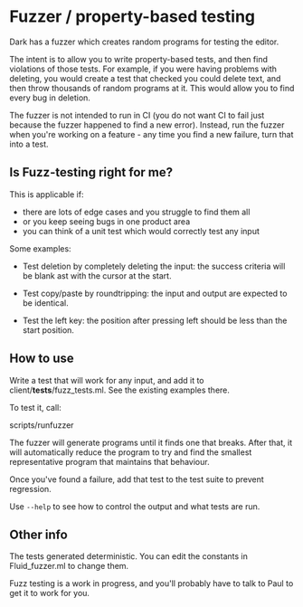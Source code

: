 # Fuzzer / property-based testing

Dark has a fuzzer which creates random programs for testing the editor.

The intent is to allow you to write property-based tests, and then find
violations of those tests. For example, if you were having problems with
deleting, you would create a test that checked you could delete text, and then
throw thousands of random programs at it. This would allow you to find every
bug in deletion.

The fuzzer is not intended to run in CI (you do not want CI to fail just
because the fuzzer happened to find a new error). Instead, run the fuzzer
when you're working on a feature - any time you find a new failure, turn
that into a test.

## Is Fuzz-testing right for me?

This is applicable if:
- there are lots of edge cases and you struggle to find them all
- or you keep seeing bugs in one product area
- you can think of a unit test which would correctly test any input

Some examples:

- Test deletion by completely deleting the input: the success criteria will
  be blank ast with the cursor at the start.

- Test copy/paste by roundtripping: the input and output are expected to be
  identical.

- Test the left key: the position after pressing left should be less than
  the start position.


## How to use

Write a test that will work for any input, and add it to
client/__tests__/fuzz_tests.ml. See the existing examples there.

To test it, call:

  scripts/runfuzzer

The fuzzer will generate programs until it finds one that breaks. After that, it will automatically reduce the program to try and find the smallest representative program that maintains that behaviour.

Once you've found a failure, add that test to the test suite to prevent
regression. 

Use `--help` to see how to control the output and what tests are run.

## Other info

The tests generated deterministic. You can edit the constants in Fluid_fuzzer.ml to change them.

Fuzz testing is a work in progress, and you'll probably have to talk to Paul
to get it to work for you.

